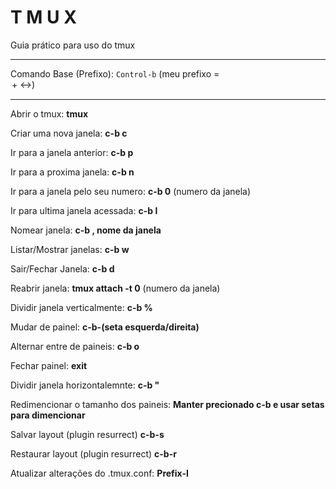 # T M U X

Guia prático para uso do tmux
___

Comando Base (Prefixo):
``Control-b`` (meu prefixo = <option> + <->)
___
Abrir o tmux: **tmux**

Criar uma nova janela: **c-b c**

Ir para a janela anterior:
**c-b p**

Ir para a proxima janela:
**c-b n**

Ir para a janela pelo seu numero:
**c-b 0** (numero da janela)

Ir para ultima janela acessada:
**c-b l**

Nomear janela:
**c-b , nome da janela**

Listar/Mostrar janelas: **c-b w**

Sair/Fechar Janela: **c-b d**

Reabrir janela:
**tmux attach -t 0**
(numero da janela)

Dividir janela verticalmente:
**c-b %**

Mudar de painel:
**c-b-(seta esquerda/direita)**

Alternar entre de paineis:
**c-b o**

Fechar painel: **exit**

Dividir janela horizontalemnte:
**c-b "**

Redimencionar o tamanho dos
paineis: **Manter precionado c-b
e usar setas para dimencionar**

Salvar layout (plugin resurrect)
**c-b-s**

Restaurar layout (plugin resurrect)
**c-b-r**

Atualizar alterações do .tmux.conf:
**Prefix-I**
